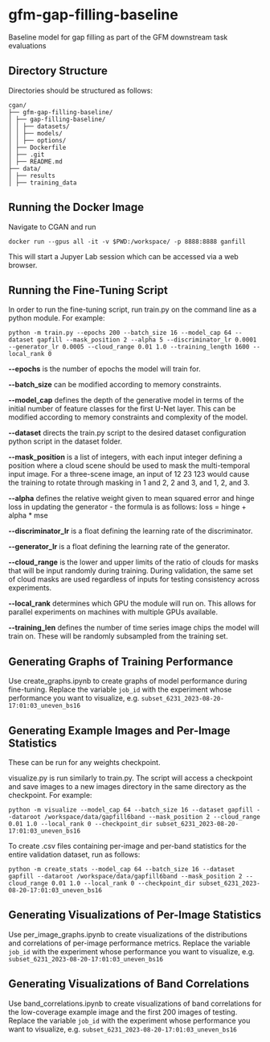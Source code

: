 # gfm-gap-filling-baseline
Baseline model for gap filling as part of the GFM downstream task evaluations

## Directory Structure

Directories should be structured as follows:

```
cgan/
├── gfm-gap-filling-baseline/
│ ├── gap-filling-baseline/
│ │ ├── datasets/
│ │ ├── models/
│ │ ├── options/
│ ├── Dockerfile
│ ├── .git
│ ├── README.md
├── data/
│ ├── results
│ ├── training_data
```

## Running the Docker Image

Navigate to CGAN and run 
```
docker run --gpus all -it -v $PWD:/workspace/ -p 8888:8888 ganfill
```
This will start a Jupyer Lab session which can be accessed via a web browser.

## Running the Fine-Tuning Script

In order to run the fine-tuning script, run train.py on the command line as a python module. For example:

```
python -m train.py --epochs 200 --batch_size 16 --model_cap 64 --dataset gapfill --mask_position 2 --alpha 5 --discriminator_lr 0.0001 --generator_lr 0.0005 --cloud_range 0.01 1.0 --training_length 1600 --local_rank 0
```

**--epochs** is the number of epochs the model will train for.

**--batch_size** can be modified according to memory constraints.

**--model_cap** defines the depth of the generative model in terms of the initial number of feature classes for the first U-Net layer. This can be modified according to memory constraints and complexity of the model.

**--dataset** directs the train.py script to the desired dataset configuration python script in the dataset folder.

**--mask_position** is a list of integers, with each input integer defining a position where a cloud scene should be used to mask the multi-temporal input image. For a three-scene image, an input of 12 23 123 would cause the training to rotate through masking in 1 and 2, 2 and 3, and 1, 2, and 3. 

**--alpha** defines the relative weight given to mean squared error and hinge loss in updating the generator - the formula is as follows: loss = hinge + alpha * mse

**--discriminator_lr** is a float defining the learning rate of the discriminator.

**--generator_lr** is a float defining the learning rate of the generator.

**--cloud_range** is the lower and upper limits of the ratio of clouds for masks that will be input randomly during training. During validation, the same set of cloud masks are used regardless of inputs for testing consistency across experiments.

**--local_rank** determines which GPU the module will run on. This allows for parallel experiments on machines with multiple GPUs available.

**--training_len** defines the number of time series image chips the model will train on. These will be randomly subsampled from the training set.

## Generating Graphs of Training Performance

Use create_graphs.ipynb to create graphs of model performance during fine-tuning. Replace the variable `job_id` with the experiment whose performance you want to visualize, e.g. `subset_6231_2023-08-20-17:01:03_uneven_bs16`

## Generating Example Images and Per-Image Statistics

These can be run for any weights checkpoint. 

visualize.py is run similarly to train.py. The script will access a checkpoint and save images to a new images directory in the same directory as the checkpoint. For example:

```
python -m visualize --model_cap 64 --batch_size 16 --dataset gapfill --dataroot /workspace/data/gapfill6band --mask_position 2 --cloud_range 0.01 1.0 --local_rank 0 --checkpoint_dir subset_6231_2023-08-20-17:01:03_uneven_bs16
```

To create .csv files containing per-image and per-band statistics for the entire validation dataset, run as follows:

```
python -m create_stats --model_cap 64 --batch_size 16 --dataset gapfill --dataroot /workspace/data/gapfill6band --mask_position 2 --cloud_range 0.01 1.0 --local_rank 0 --checkpoint_dir subset_6231_2023-08-20-17:01:03_uneven_bs16
```

## Generating Visualizations of Per-Image Statistics

Use per_image_graphs.ipynb to create visualizations of the distributions and correlations of per-image performance metrics. Replace the variable `job_id` with the experiment whose performance you want to visualize, e.g. `subset_6231_2023-08-20-17:01:03_uneven_bs16`

## Generating Visualizations of Band Correlations

Use band_correlations.ipynb to create visualizations of band correlations for the low-coverage example image and the first 200 images of testing. Replace the variable `job_id` with the experiment whose performance you want to visualize, e.g. `subset_6231_2023-08-20-17:01:03_uneven_bs16`

